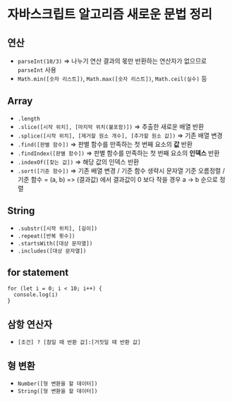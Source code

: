 # 자바스크립트 알고리즘 새로운 문법 정리

## 연산

- `parseInt(10/3)` => 나누기 연산 결과의 몫만 반환하는 연산자가 없으므로 `parseInt` 사용
- `Math.min([숫자 리스트])`, `Math.max([숫자 리스트])`, `Math.ceil(실수)` 등

## Array

- `.length`
- `.slice([시작 위치], [마지막 위치(불포함)])` => 추출한 새로운 배열 반환
- `.splice([시작 위치], [제거할 원소 개수], [추가할 원소 값])` => 기존 배열 변경
- `.find([판별 함수])` => 판별 함수를 만족하는 첫 번째 요소의 **값** 반환
- `.findIndex([판별 함수])` => 판별 함수를 만족하는 첫 번째 요소의 **인덱스** 반환
- `.indexOf([찾는 값])` => 해당 값의 인덱스 반환
- `.sort([기준 함수])` => 기존 배열 변경 / 기준 함수 생략시 문자열 기준 오름정렬 / 기준 함수 = (a, b) => (결과값) 에서 결과값이 0 보다 작을 경우 a -> b 순으로 정렬

## String

- `.substr([시작 위치], [길이])`
- `.repeat([반복 횟수])`
- `.startsWith([대상 문자열])`
- `.includes([대상 문자열])`

## for statement

```
for (let i = 0; i < 10; i++) {
  console.log(i)
}
```

## 삼항 연산자

- `[조건] ? [참일 때 반환 값]:[거짓일 때 반환 값]`

## 형 변환

- `Number([형 변환을 할 데이터])`
- `String([형 변환을 할 데이터])`

